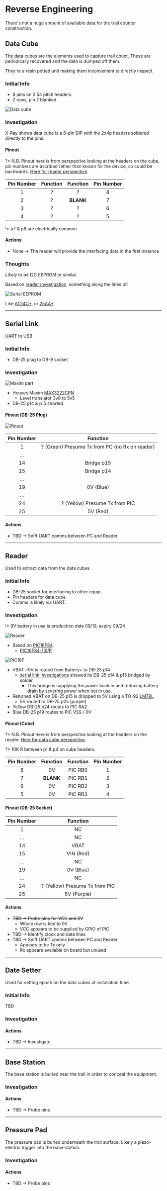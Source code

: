 # Reverse Engineering

There's not a huge amount of available data for the trail counter construction.

## Data Cube

The data cubes are the elements used to capture trail count. These are periodically recovered and the data is dumped off them.

They're a resin potted unit making them inconvenient to directly inspect.

### Initial Info

- 8 pins on 2.54 pitch headers.
- 2 rows, pin 7 blanked.

![Data cube](_media/datacube.png)

### Investigation

X-Ray shows data cube is a 8-pin DIP with the 2x4p headers soldered directly to the pins.

#### Pinout

?> N.B. Pinout here is from perspective looking at the headers on the cube, pin numbers are ascribed rather than known for the device, so could be backwards. [Here for reader perspective](#pinout-cube).

| Pin Number | Function   | Function   | Pin Number |
|:----------:|:----------:|:----------:|:----------:|
| 1          | ?          | ?          | 8          |
| 2          | ?          | **BLANK**  | 7          |
| 3          | ?          | ?          | 6          |
| 4          | ?          | ?          | 5          |

!> p7 & p8 are electrically common

#### Actions

- None -> The reader will provide the interfacing data in the first instance 

### Thoughts

*Likely* to be I2C EEPROM or similar.

Based on [reader investigation](#pinout-cube), something along the lines of:

![Serial EEPROM](_media/eeprom.png)

Like [AT24C*](https://ww1.microchip.com/downloads/en/devicedoc/doc0180.pdf), or [25AA*](https://ww1.microchip.com/downloads/aemDocuments/documents/MPD/ProductDocuments/DataSheets/25AA020A-25LC020A-2-Kbit-SPI-Bus-Serial-EEPROM-20001833H.pdf)

---

## Serial Link

UART to USB

### Initial Info

- DB-25 plug to DB-9 socket

### Investigation

![Maxim part](_media/max3222cpn.png)

- Houses Maxim [MAX3222CPN](https://pdfserv.maximintegrated.com/en/ds/MAX3222-MAX3241.pdf)
  - Level translator 3v0 to 5v5
- DB-25 p14 & p15 shorted

#### Pinout (DB-25 Plug)

![Pinout](_media/serialpinout.png)

| Pin Number | Function   |
|:----------:|:----------:|
| 1          | ? (Green)  Presume Tx from PC (no Rx on reader)|
| ...        |            |
| 14         | Bridge p15 |
| 15         | Bridge p14 |
| ...        |            |
| 19         | 0V (Blue)  |
| ...        |            |
| 24         | ? (Yellow) Presume Tx from PIC|
| 25         | 5V (Red)   |

#### Actions

- TBD -> Sniff UART comms between PC and Reader

---

## Reader

Used to extract data from the data cubes.

### Initial Info

- DB-25 socket for interfacing to other equip
- Pin headers for data cube
- Comms is likely via UART.

### Investigation

!> 9V battery in use is production date 09/19, expiry 09/24

![Reader](_media/reader.png)

- Based on [PIC16F84](https://ww1.microchip.com/downloads/aemDocuments/documents/MCU08/ProductDocuments/DataSheets/30430D.pdf).
  - [PIC16F84-10I/P](https://www.microchipdirect.com/product/PIC16F84-10I%2FP)

![PIC16F](_media/pic16f.png)

- VBAT ~9V is routed from Battery+ to DB-25 p14
  - [serial link investigations](#investigation-1) showed its DB-25 p14 & p15 bridged by solder
    - This bridge is supplying the power back in and reducing battery drain by severing power when not in use.
- Returned VBAT on DB-25 p15 is dropped to 5V using a TO-92 [LM78L](https://www.ti.com/lit/ds/symlink/lm78l.pdf?ts=1709367873785)
    - 5V routed to DB-25 p25 (purple)
- Yellow DB-25 p24 routes to PIC RA2
- Blue DB-25 p19 routes to PIC VSS / 0V

#### Pinout (Cube)

?> N.B. Pinout here is from perspective looking at the headers on the reader. [Here for data cube perspective](#pinout).

?> 10K R between p1 & p4 on cube headers.

| Pin Number | Function   | Function   | Pin Number |
|:----------:|:----------:|:----------:|:----------:|
| 8          | 0V         | PIC RB0    | 1          |
| 7          | **BLANK**  | PIC RB1    | 2          |
| 6          | 0V         | PIC RB2    | 3          |
| 5          | 0V         | PIC RB3    | 4          |

#### Pinout (DB-25 Socket)

| Pin Number | Function   |
|:----------:|:----------:|
| 1          | NC         |
| ...        | NC         |
| 14         | VBAT       |
| 15         | VIN (Red)  |
| ...        | NC         |
| 19         | 0V (Blue)  |
| ...        | NC         |
| 24         | ? (Yellow) Presume Tx from PIC|
| 25         | 5V (Purple)|

#### Actions

- ~~TBD -> Probe pins for VCC and 0V~~
  - Whole row is tied to 0V
  - VCC appears to be supplied by GPIO of PIC
- TBD -> Identify clock and data lines
- TBD -> Sniff UART comms between PC and Reader
  - Appears to be Tx only
  - Rx appears available on board but unused

---

## Date Setter

Used for setting epoch on the data cubes at installation time.

### Initial Info

TBD

### Investigation

#### Actions

- TBD -> Investigate

---

## Base Station

The base station is buried near the trail in order to conceal the equipment.

### Investigation

#### Actions

- TBD -> Probe pins

---

## Pressure Pad

The pressure pad is buried underneath the trail surface. Likely a piezo-electric trigger into the base-station.

### Investigation

#### Actions

- TBD -> Probe pins